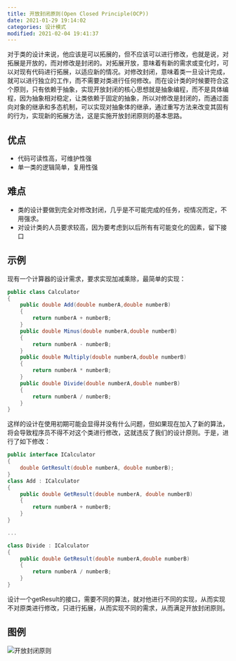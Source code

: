 ```yaml
---
title: 开放封闭原则(Open Closed Principle(OCP))
date: 2021-01-29 19:14:02
categories: 设计模式
modified: 2021-02-04 19:41:37
---
```


对于类的设计来说，他应该是可以拓展的，但不应该可以进行修改，也就是说，对拓展是开放的，而对修改是封闭的。对拓展开放，意味着有新的需求或变化时，可以对现有代码进行拓展，以适应新的情况。对修改封闭，意味着类一旦设计完成，就可以进行独立的工作，而不需要对类进行任何修改。而在设计类的时候要符合这个原则，只有依赖于抽象，实现开放封闭的核心思想就是抽象编程，而不是具体编程，因为抽象相对稳定，让类依赖于固定的抽象，所以对修改是封闭的，而通过面向对象的继承和多态机制，可以实现对抽象体的继承，通过重写方法来改变其固有的行为，实现新的拓展方法，这是实施开放封闭原则的基本思路。

## 优点

* 代码可读性高，可维护性强
* 单一类的逻辑简单，复用性强

## 难点

* 类的设计要做到完全对修改封闭，几乎是不可能完成的任务，视情况而定，不用强求。
* 对设计类的人员要求较高，因为要考虑到以后所有有可能变化的因素，留下接口

## 示例

现有一个计算器的设计需求，要求实现加减乘除，最简单的实现：

~~~ c#
public class Calculator
{
    public double Add(double numberA,double numberB)
    {
        return numberA + numberB;
    }
    public double Minus(double numberA,double numberB)
    {
        return numberA - numberB;
    }
    public double Multiply(double numberA,double numberB)
    {
        return numberA * numberB;
    }
    public double Divide(double numberA,double numberB)
    {
        return numberA / numberB;
    }
}
~~~

这样的设计在使用初期可能会显得并没有什么问题，但如果现在加入了新的算法，将会导致程序员不得不对这个类进行修改，这就违反了我们的设计原则。于是，进行了如下修改：

~~~ c#
public interface ICalculator
{
    double GetResult(double numberA, double numberB);
}
class Add : ICalculator
{
    public double GetResult(double numberA, double numberB)
    {
        return numberA + numberB;
    }
}

...

class Divide : ICalculator
{
    public double GetResult(double numberA,double numberB)
    {
        return numberA / numberB;
    }
}
~~~

设计一个getResult的接口，需要不同的算法，就对他进行不同的实现，从而实现不对原类进行修改，只进行拓展，从而实现不同的需求，从而满足开放封闭原则。

## 图例

![开放封闭原则](https://cdn.jsdelivr.net/gh/cary-hu/blog-image@master/DesignPattern/OCP.png)
